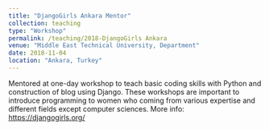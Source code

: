 ```yaml
---
title: "DjangoGirls Ankara Mentor"
collection: teaching
type: "Workshop"
permalink: /teaching/2018-DjangoGirls Ankara
venue: "Middle East Technical University, Department"
date: 2018-11-04
location: "Ankara, Turkey"
---
```


Mentored at one-day workshop to teach basic coding skills with Python and construction of blog using Django. 
These workshops are important to introduce programming to women who coming from various expertise and different fields except computer sciences.
More info: https://djangogirls.org/


